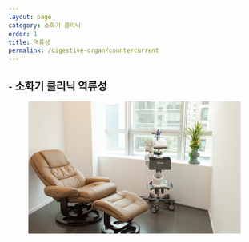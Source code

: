 ```yaml
---
layout: page
category: 소화기 클리닉
order: 1
title: 역류성
permalink: /digestive-organ/countercurrent
---
```


<h2 class="content-heading">
  <small>-</small>
  <strong>소화기 클리닉</strong> 역류성
</h2>

<figure>
  <img src="/assets/img-slide3.jpg" alt="">
</figure>
